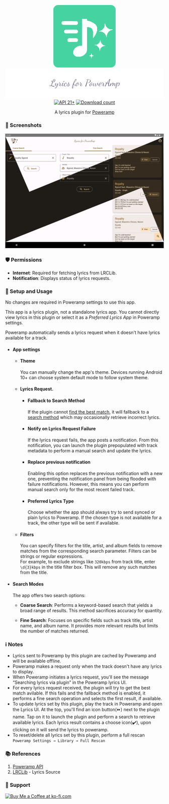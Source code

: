 <div align="center">

![App Icon](assets/app_icon.png)
<br>
![App Name](assets/app_name.png)
<br>
<a href="https://developer.android.com/tools/releases/platforms#5.0">
<img alt="API 21+" src="https://img.shields.io/badge/API-21%2B-brightgreen.svg?style=for-the-badge&color=FF0800" title="Android 6.0 Marshmallow"></a>
<a href="https://github.com/abhishekabhi789/LyricsForPowerAmp/releases">
<img alt="Download count" src="https://img.shields.io/github/downloads/abhishekabhi789/LyricsForPowerAmp/total?style=for-the-badge&color=00C853" title="Total download count"></a>

A lyrics plugin for [Poweramp](https://powerampapp.com/) <br>
</div>

### :flower_playing_cards: Screenshots
![App Screenshots](assets/Screenshots_L4PA.png)

### :shield: Permissions

- **Internet**: Required for fetching lyrics from LRCLib.
- **Notification**: Displays status of lyrics requests.

### :wrench: Setup and Usage

No changes are required in Poweramp settings to use this app.

This app is a lyrics plugin, not a standalone lyrics app.
You cannot directly view lyrics in this plugin or select it as a _Preferred Lyrics App_ in Poweramp
settings.

Poweramp automatically sends a lyrics request when it doesn't have lyrics available for a track.

- #### App settings

    - #### Theme
      You can manually change the app's theme.
      Devices running Android 10+ can choose system default mode to follow system theme.

    - #### Lyrics Request.

        - #### Fallback to Search Method
          If the plugin
          cannot [find the best match](https://lrclib.net/docs#:~:text=Get%20lyrics%20with%20a%20track's%20signature),
          it will fallback to
          a [search method](https://lrclib.net/docs#:~:text=Search%20for%20lyrics%20records) which
          may occasionally retrieve incorrect lyrics.

        - #### Notify on Lyrics Request Failure
          If the lyrics request fails, the app posts a notification. From this notification, you can
          launch the plugin prepopulated with track metadata to perform a manual search and update
          the lyrics.

        - #### Replace previous notification
          Enabling this option replaces the previous notification with a new one, preventing the
          notification panel from being flooded with failure notifications.
          However, this means you can perform manual search only for the most recent failed track.
        - #### Preferred Lyrics Type
          Choose whether the app should always try to send synced or plain lyrics to Poweramp.
          If the chosen type is not available for a track, the other type will be sent if available.

    - #### Filters
      You can specify filters for the title, artist, and album fields to remove matches from the
      corresponding search parameter.
      Filters can be strings or regular expressions.  
      For example, to exclude strings like `320kbps` from track title, enter `\d{3}kbps` in the
      title filter box. This will remove any such matches from the title.


- #### Search Modes

  The app offers two search options:

    * **Coarse Search**: Performs a keyword-based search that yields a broad range of results.
      This method sacrifices accuracy for quantity.

    * **Fine Search**: Focuses on specific fields such as track title, artist name, and album name.
      It provides more relevant results but limits the number of matches returned.

### :information_source: Notes

- Lyrics sent to Poweramp by this plugin are cached by Poweramp and will be available offline.
- Poweramp makes a request only when the track doesn't have any lyrics to display.
- When Poweramp initiates a lyrics request, you'll see the message “Searching lyrics via plugin” in
  the Poweramp lyrics UI.
- For every lyrics request received, the plugin will try to get the best match avilable.
  If this fails and the fallback method is enabled, it performs a fine search operation and selects
  the first result, if available.
- To update lyrics set by this plugin, play the track in Poweramp and open the Lyrics UI.
  At the top, you'll find an icon button(:fast_forward:) next to the plugin name.
  Tap on it to launch the plugin and perform a search to retrieve available lyrics.
  Each lyrics result contains a choose icon(:heavy_check_mark:), upon clicking on it will send the
  lyrics to poweramp.
- To reset/delete all lyrics set by this plugin, perform a full rescan
  `Poweramp Settings → Library → Full Rescan`

### :books: References

1. [Poweramp API](https://github.com/maxmpz/powerampapi)
2. [LRCLib](https://lrclib.net/) - Lyrics Source

### :gift_heart: Support
<a href='https://ko-fi.com/X8X1V9VTH' target='_blank'><img height='36' style='border:0px;height:36px;' src='https://storage.ko-fi.com/cdn/kofi1.png?v=3' border='0' alt='Buy Me a Coffee at ko-fi.com'/></a>
